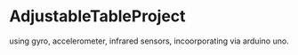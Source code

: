 # AdjustableTableProject
using gyro, accelerometer, infrared sensors, incoorporating via arduino uno.
